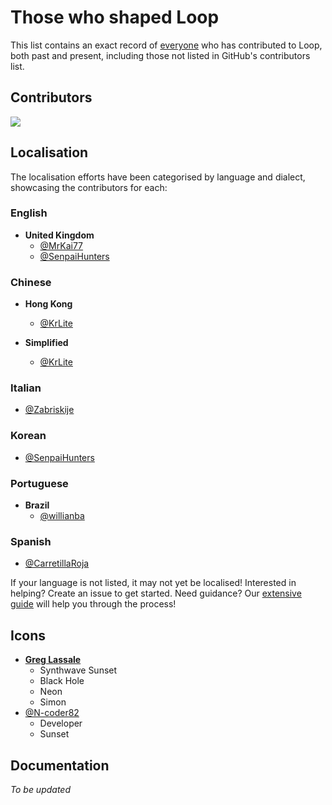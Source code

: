 # Those who shaped Loop

This list contains an exact record of [everyone](https://github.com/MrKai77/Loop/graphs/contributors) who has contributed to Loop, both past and present, including those not listed in GitHub's contributors list.

## Contributors

<a href="https://github.com/mrkai77/loop/graphs/contributors">
  <img src="https://contrib.rocks/image?repo=mrkai77/loop" />
</a>

## Localisation

The localisation efforts have been categorised by language and dialect, showcasing the contributors for each:

### English

- **United Kingdom**
  - [@MrKai77](https://github.com/MrKai77)
  - [@SenpaiHunters](https://github.com/SenpaiHunters)

### Chinese

- **Hong Kong**
  - [@KrLite](https://github.com/KrLite)

- **Simplified**
  - [@KrLite](https://github.com/KrLite)

### Italian

- [@Zabriskije](https://github.com/Zabriskije)

### Korean

- [@SenpaiHunters](https://github.com/SenpaiHunters)

### Portuguese

- **Brazil**
  - [@willianba](https://github.com/willianba)

### Spanish

- [@CarretillaRoja](https://github.com/CarretillaRoja)

If your language is not listed, it may not yet be localised! Interested in helping? Create an issue to get started. Need guidance? Our [extensive guide](/CONTRIBUTING.md) will help you through the process!

## Icons

- [**Greg Lassale**](https://fxtwitter.com/greglassale)
  - Synthwave Sunset
  - Black Hole
  - Neon
  - Simon
- [@N-coder82](https://github.com/N-coder82)
  - Developer
  - Sunset

## Documentation

*To be updated*

